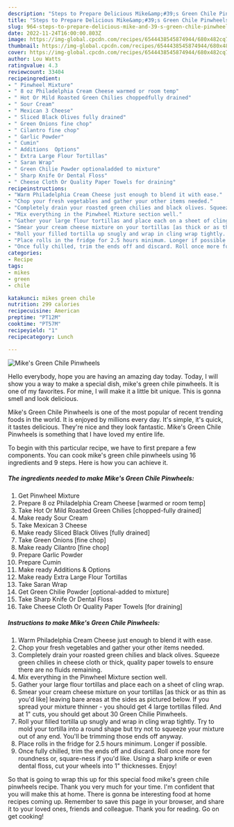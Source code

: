 ```yaml
---
description: "Steps to Prepare Delicious Mike&amp;#39;s Green Chile Pinwheels"
title: "Steps to Prepare Delicious Mike&amp;#39;s Green Chile Pinwheels"
slug: 964-steps-to-prepare-delicious-mike-and-39-s-green-chile-pinwheels
date: 2022-11-24T16:00:00.803Z
image: https://img-global.cpcdn.com/recipes/6544438545874944/680x482cq70/mikes-green-chile-pinwheels-recipe-main-photo.jpg
thumbnail: https://img-global.cpcdn.com/recipes/6544438545874944/680x482cq70/mikes-green-chile-pinwheels-recipe-main-photo.jpg
cover: https://img-global.cpcdn.com/recipes/6544438545874944/680x482cq70/mikes-green-chile-pinwheels-recipe-main-photo.jpg
author: Lou Watts
ratingvalue: 4.3
reviewcount: 33404
recipeingredient:
- " Pinwheel Mixture"
- " 8 oz Philadelphia Cream Cheese warmed or room temp"
- " Hot Or Mild Roasted Green Chilies choppedfully drained"
- " Sour Cream"
- " Mexican 3 Cheese"
- " Sliced Black Olives fully drained"
- " Green Onions fine chop"
- " Cilantro fine chop"
- " Garlic Powder"
- " Cumin"
- " Additions  Options"
- " Extra Large Flour Tortillas"
- " Saran Wrap"
- " Green Chilie Powder optionaladded to mixture"
- " Sharp Knife Or Dental Floss"
- " Cheese Cloth Or Quality Paper Towels for draining"
recipeinstructions:
- "Warm Philadelphia Cream Cheese just enough to blend it with ease."
- "Chop your fresh vegetables and gather your other items needed."
- "Completely drain your roasted green chilies and black olives. Squeeze green chilies in cheese cloth or thick, quality paper towels to ensure there are no fluids remaining."
- "Mix everything in the Pinwheel Mixture section well."
- "Gather your large flour tortillas and place each on a sheet of cling wrap."
- "Smear your cream cheese mixture on your tortillas [as thick or as thin as you&#39;d like] leaving bare areas at the sides as pictured below. If you spread your mixture thinner - you should get 4 large tortillas filled. And at 1&#34; cuts,  you should get about 30 Green Chilie Pinwheels."
- "Roll your filled tortilla up snugly and wrap in cling wrap tightly. Try to mold your tortilla into a round shape but try not to squeeze your mixture out of any end. You&#39;ll be trimming those ends off anyway."
- "Place rolls in the fridge for 2.5 hours minimum. Longer if possible."
- "Once fully chilled, trim the ends off and discard. Roll once more for roundness or, square-ness if you&#39;d like. Using a sharp knife or even dental floss, cut your wheels into 1&#34; thicknesses. Enjoy!"
categories:
- Recipe
tags:
- mikes
- green
- chile

katakunci: mikes green chile 
nutrition: 299 calories
recipecuisine: American
preptime: "PT12M"
cooktime: "PT57M"
recipeyield: "1"
recipecategory: Lunch

---
```



![Mike&#39;s Green Chile Pinwheels](https://img-global.cpcdn.com/recipes/6544438545874944/680x482cq70/mikes-green-chile-pinwheels-recipe-main-photo.jpg)

Hello everybody, hope you are having an amazing day today. Today, I will show you a way to make a special dish, mike&#39;s green chile pinwheels. It is one of my favorites. For mine, I will make it a little bit unique. This is gonna smell and look delicious.



Mike&#39;s Green Chile Pinwheels is one of the most popular of recent trending foods in the world. It is enjoyed by millions every day. It's simple, it's quick, it tastes delicious. They're nice and they look fantastic. Mike&#39;s Green Chile Pinwheels is something that I have loved my entire life.


To begin with this particular recipe, we have to first prepare a few components. You can cook mike&#39;s green chile pinwheels using 16 ingredients and 9 steps. Here is how you can achieve it.

<!--inarticleads1-->

##### The ingredients needed to make Mike&#39;s Green Chile Pinwheels:

1. Get  Pinwheel Mixture
1. Prepare  8 oz Philadelphia Cream Cheese [warmed or room temp]
1. Take  Hot Or Mild Roasted Green Chilies [chopped-fully drained]
1. Make ready  Sour Cream
1. Take  Mexican 3 Cheese
1. Make ready  Sliced Black Olives [fully drained]
1. Take  Green Onions [fine chop]
1. Make ready  Cilantro [fine chop]
1. Prepare  Garlic Powder
1. Prepare  Cumin
1. Make ready  Additions &amp; Options
1. Make ready  Extra Large Flour Tortillas
1. Take  Saran Wrap
1. Get  Green Chilie Powder [optional-added to mixture]
1. Take  Sharp Knife Or Dental Floss
1. Take  Cheese Cloth Or Quality Paper Towels [for draining]




<!--inarticleads2-->

##### Instructions to make Mike&#39;s Green Chile Pinwheels:

1. Warm Philadelphia Cream Cheese just enough to blend it with ease.
1. Chop your fresh vegetables and gather your other items needed.
1. Completely drain your roasted green chilies and black olives. Squeeze green chilies in cheese cloth or thick, quality paper towels to ensure there are no fluids remaining.
1. Mix everything in the Pinwheel Mixture section well.
1. Gather your large flour tortillas and place each on a sheet of cling wrap.
1. Smear your cream cheese mixture on your tortillas [as thick or as thin as you&#39;d like] leaving bare areas at the sides as pictured below. If you spread your mixture thinner - you should get 4 large tortillas filled. And at 1&#34; cuts,  you should get about 30 Green Chilie Pinwheels.
1. Roll your filled tortilla up snugly and wrap in cling wrap tightly. Try to mold your tortilla into a round shape but try not to squeeze your mixture out of any end. You&#39;ll be trimming those ends off anyway.
1. Place rolls in the fridge for 2.5 hours minimum. Longer if possible.
1. Once fully chilled, trim the ends off and discard. Roll once more for roundness or, square-ness if you&#39;d like. Using a sharp knife or even dental floss, cut your wheels into 1&#34; thicknesses. Enjoy!




So that is going to wrap this up for this special food mike&#39;s green chile pinwheels recipe. Thank you very much for your time. I'm confident that you will make this at home. There is gonna be interesting food at home recipes coming up. Remember to save this page in your browser, and share it to your loved ones, friends and colleague. Thank you for reading. Go on get cooking!
